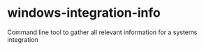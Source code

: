# windows-integration-info
Command line tool to gather all relevant information for a systems integration
